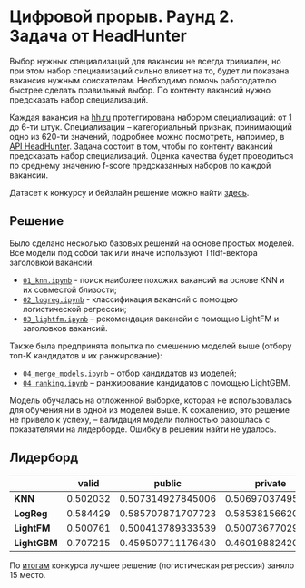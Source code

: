 # Цифровой прорыв. Раунд 2. Задача от HeadHunter

Выбор нужных специализаций для вакансии не всегда тривиален, но при этом набор специализаций сильно влияет на то, будет ли показана вакансия нужным соискателям. Необходимо помочь работодателю быстрее сделать правильный выбор. По контенту вакансий нужно предсказать набор специализаций.

Каждая вакансия на [hh.ru](https://hh.ru/) протеггирована набором специализаций: от 1 до 6-ти штук. Специализации – категориальный признак, принимающий одно из 620-ти значений, подробнее можно посмотреть, например, в [API HeadHunter](https://github.com/hhru/api/blob/master/docs/specializations.md). Задача состоит в том, чтобы по контенту вакансий предсказать набор специализаций. Оценка качества будет проводиться по среднему значению f-score предсказанных наборов по каждой вакансии.

Датасет к конкурсу и бейзлайн решение можно найти [здесь](https://drive.google.com/drive/folders/1sXtlmFmEjzoUROXfYtDl-mvExc41pQ7l).

## Решение

Было сделано несколько базовых решений на основе простых моделей. Все модели под собой так или иначе используют TfIdf-вектора заголовкой вакансий.

* [`01_knn.ipynb`](01_knn.ipynb) - поиск наиболее похожих вакансий на основе KNN и их совместой близости;
* [`02_logreg.ipynb`](02_logreg.ipynb) - классификация вакансий с помощью логистической регрессии;
* [`03_lightfm.ipynb`](03_lightfm.ipynb) – рекомендация вакансйи с помощью LightFM и заголовков вакансий.

Также была предпринята попытка по смешению моделей выше (отбору топ-K кандидатов и их ранжирование):
* [`04_merge_models.ipynb`](04_merge_models.ipynb) – отбор кандидатов из моделей;
* [`04_ranking.ipynb`](04_ranking.ipynb) – ранжирование кандидатов с помощью LightGBM.

Модель обучалась на отложенной выборке, которая не использовалась для обучения ни в одной из моделей выше. К сожалению, это решение не привело к успеху, – валидация модели полностью разошлась с показателями на лидерборде. Ошибку в решении найти не удалось.

## Лидерборд

|              | valid    | public            | private          |
|--------------|----------|-------------------|------------------|
| **KNN**      | 0.502032 | 0.507314927845006 | 0.50697037495664 |
| **LogReg**   | 0.584429 | 0.585707871707723 | 0.58538156620956 |
| **LightFM**  | 0.500761 | 0.500413789333539 | 0.50073677029846 |
| **LightGBM** | 0.707215 | 0.459507711176430 | 0.46019882420163 |

По [итогам](https://cups.mail.ru/results/leadersofdigital?period=past&round_id=583) конкурса лучшее решение (логистическая регрессия) заняло 15 место.
